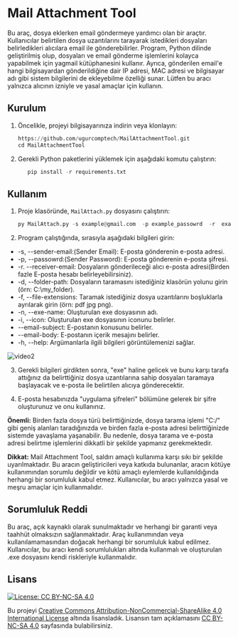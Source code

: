 # Mail Attachment Tool


Bu araç, dosya eklerken email göndermeye yardımcı olan bir araçtır. Kullanıcılar belirtilen dosya uzantılarını tarayarak istedikleri dosyaları belirledikleri alıcılara email ile gönderebilirler. Program, Python dilinde geliştirilmiş olup, dosyaları ve email gönderme işlemlerini kolayca yapabilmek için yagmail kütüphanesini kullanır. Ayrıca, gönderilen email'e hangi bilgisayardan gönderildiğine dair IP adresi, MAC adresi ve bilgisayar adı gibi sistem bilgilerini de ekleyebilme özelliği sunar. Lütfen bu aracı yalnızca alıcının izniyle ve yasal amaçlar için kullanın.



## Kurulum

1. Öncelikle, projeyi bilgisayarınıza indirin veya klonlayın:


   ```python
   https://github.com/ugurcomptech/MailAttachmentTool.git
   cd MailAttachmentTool
    ```

2. Gerekli Python paketlerini yüklemek için aşağıdaki komutu çalıştırın:

   ```python
      pip install -r requirements.txt
    ```


## Kullanım

1. Proje klasöründe, `MailAttach.py` dosyasını çalıştırın:

   ```python
   py MailAttach.py -s example@gmail.com  -p example_passowrd  -r  example@gmail.com -d C:/Users -f png -n example -i example.ico --email-subject example --email-body example
    ```


2. Program çalıştığında, sırasıyla aşağıdaki bilgileri girin:

- -s, --sender-email:(Sender Email): E-posta gönderenin e-posta adresi.
- -p, --passowrd:(Sender Password): E-posta gönderenin e-posta şifresi.
- -r. --receiver-email: Dosyaların gönderileceği alıcı e-posta adresi(Birden fazle E-posta hesabı belirleyebilirsiniz).
- -d, --folder-path: Dosyaların taramasını istediğiniz klasörün yolunu girin (örn: C:\my_folder).
- -f, --file-extensions: Taramak istediğiniz dosya uzantılarını boşluklarla ayrılarak girin (örn: pdf jpg png).
- -n, --exe-name: Oluşturulan exe dosyasının adı.
- -i, --icon: Oluşturulan exe dosyasının iconunu belirler.
- --email-subject: E-postanın konusunu belirler.
- --email-body: E-postanın içerik mesajını belirler.
- -h, --help: Argümanlarla ilgili bilgileri görüntülemenizi sağlar.


![video2](https://github.com/ugurcomptech/MailAttachmentTool/assets/133202238/63d74731-f8ec-48b4-a856-a4c1c97db038)

3. Gerekli bilgileri girdikten sonra, "exe" haline gelicek ve bunu karşı tarafa attığınız da belirttiğiniz dosya uzantılarına sahip dosyaları taramaya başlayacak ve e-posta ile belirtilen alıcıya gönderecektir.

4. E-posta hesabınızda "uygulama şifreleri" bölümüne gelerek bir şifre oluşturunuz ve onu kullanınız.


**Önemli:** Birden fazla dosya türü belirttiğinizde, dosya tarama işlemi "C:/" gibi geniş alanları taradığınızda ve birden fazla e-posta adresi belirttiğinizde sistemde yavaşlama yaşanabilir. Bu nedenle, dosya tarama ve e-posta adresi belirtme işlemlerini dikkatli bir şekilde yapmanız gerekmektedir.


**Dikkat:** Mail Attachment Tool, saldırı amaçlı kullanıma karşı sıkı bir şekilde uyarılmaktadır. Bu aracın geliştiricileri veya katkıda bulunanlar, aracın kötüye kullanımından sorumlu değildir ve kötü amaçlı eylemlerde kullanıldığında herhangi bir sorumluluk kabul etmez. Kullanıcılar, bu aracı yalnızca yasal ve meşru amaçlar için kullanmalıdır.

## Sorumluluk Reddi
Bu araç, açık kaynaklı olarak sunulmaktadır ve herhangi bir garanti veya taahhüt olmaksızın sağlanmaktadır. Araç kullanımından veya kullanılamamasından doğacak herhangi bir sorumluluk kabul edilmez. Kullanıcılar, bu aracı kendi sorumlulukları altında kullanmalı ve oluşturulan .exe dosyasını kendi riskleriyle kullanmalıdır.

## Lisans

[![License: CC BY-NC-SA 4.0](https://licensebuttons.net/l/by-nc-sa/4.0/88x31.png)](https://creativecommons.org/licenses/by-nc-sa/4.0/legalcode)

Bu projeyi [Creative Commons Attribution-NonCommercial-ShareAlike 4.0 International License](https://creativecommons.org/licenses/by-nc-sa/4.0/legalcode) altında lisansladık. Lisansın tam açıklamasını [CC BY-NC-SA 4.0](https://creativecommons.org/licenses/by-nc-sa/4.0/legalcode) sayfasında bulabilirsiniz.


